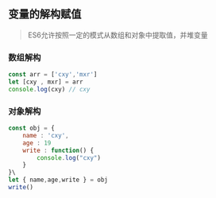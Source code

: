 ## 变量的解构赋值

> ES6允许按照一定的模式从数组和对象中提取值，并堆变量

### 数组解构

```js
const arr = ['cxy','mxr']
let [cxy , mxr] = arr
console.log(cxy) // cxy
```

### 对象解构

```js
const obj = {
    name : 'cxy',
    age : 19
    write : function() {
        console.log("cxy")
    }
}\
let { name,age,write } = obj
write()
```



